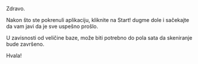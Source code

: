 Zdravo.

Nakon što ste pokrenuli aplikaciju, kliknite na Start! dugme dole i sačekajte da vam javi da je sve uspešno prošlo.

U zavisnosti od veličine baze, može biti potrebno do pola sata da skeniranje bude završeno.

Hvala!


